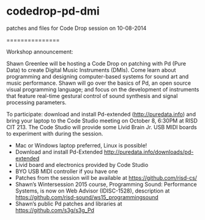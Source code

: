 codedrop-pd-dmi
===============

patches and files for Code Drop session on 10-08-2014

===============

Workshop announcement:

Shawn Greenlee will be hosting a Code Drop on patching with Pd (Pure Data) to create Digital Music Instruments (DMIs). Come learn about programming and designing computer-based systems for sound art and music performance. Shawn will go over the basics of Pd, an open source visual programming language; and focus on the development of instruments that feature real-time gestural control of sound synthesis and signal processing parameters.

To participate: download and install Pd-extended (http://puredata.info) and bring your laptop to the Code Studio meeting on October 8, 6:30PM at RISD CIT 213. The Code Studio will provide some Livid Brain Jr. USB MIDI boards to experiment with during the session.

* Mac or Windows laptop preferred, Linux is possible!
* Download and install Pd-Extended http://puredata.info/downloads/pd-extended
* Livid board and electronics provided by Code Studio
* BYO USB MIDI controller if you have one
* Patches from the session will be available at https://github.com/risd-cs/
* Shawn’s Wintersession 2015 course, Programming Sound: Performance Systems, is now on Web Advisor (IDISC-1528), description at https://github.com/risd-sound/ws15_programmingsound
* Shawn’s public Pd patches and libraries at https://github.com/s3g/s3g_Pd

